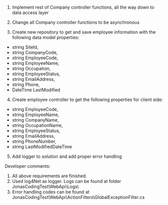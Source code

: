 1) Implement rest of Company controller functions, all the way down to data access layer

2) Change all Company controller functions to be asynchronous

3) Create new repository to get and save employee information with the following data model properties:

* string SiteId,
* string CompanyCode,
* string EmployeeCode,
* string EmployeeName,
* string Occupation,
* string EmployeeStatus,
* string EmailAddress,
* string Phone,
* DateTime LastModified

4) Create employee controller to get the following properties for client side:

* string EmployeeCode,
* string EmployeeName,
* string CompanyName,
* string OccupationName,
* string EmployeeStatus,
* string EmailAddress,
* string PhoneNumber,
* string LastModifiedDateTime

5) Add logger to solution and add proper error handling

Developer comments:
1. All above requirements are finished. 
2. Used log4Net as logger. Logs can be found at folder JonasCodingTest\WebApi\Logs\
3. Error handling codes can be found at JonasCodingTest\WebApi\ActionFilters\GlobalExceptionFilter.cs